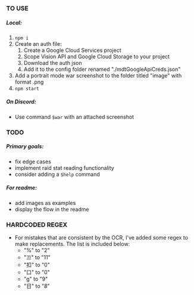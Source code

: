 ### TO USE
##### Local:
1. `npm i`
2. Create an auth file:
    1. Create a Google Cloud Services project
    2. Scope Vision API and Google Cloud Storage to your project
    3. Download the auth json
    4. Add it to the config folder renamed "./mdtGoogleApiCreds.json"
3. Add a portrait mode war screenshot to the folder titled "image" with format .png
4. `npm start`

##### On Discord:
- Use command `$war` with an attached screenshot

### TODO
##### Primary goals:
- fix edge cases
- implement raid stat reading functionality
- consider adding a `$help` command

##### For readme:
- add images as examples
- display the flow in the readme

### HARDCODED REGEX
- For mistakes that are consistent by the OCR, I've added some regex to make replacements.  The list is included below:
    - "%" to "2"
    - "끄" to "11"
    - "扣" to "0"
    - "口" to "0"
    - "g" to "9"
    - "日" to "8"